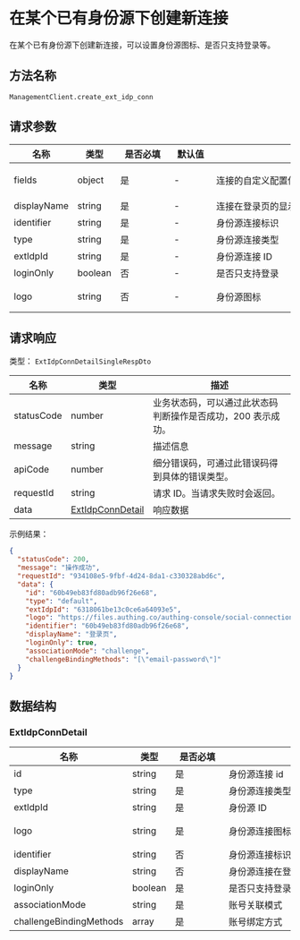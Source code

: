 # 在某个已有身份源下创建新连接

<!--
  警告⚠️：
  不要直接修改该文档，
  https://github.com/Authing/authing-docs-factory
  使用该项目进行生成
-->

<LastUpdated />

在某个已有身份源下创建新连接，可以设置身份源图标、是否只支持登录等。

## 方法名称

`ManagementClient.create_ext_idp_conn`

## 请求参数

| 名称 | 类型 | <div style="width:80px">是否必填</div> | <div style="width:60px">默认值</div> | <div style="width:300px">描述</div> | <div style="width:200px">示例值</div> |
| ---- | ---- | ---- | ---- | ---- | ---- |
| fields | object | 是 | - | 连接的自定义配置信息  | `{"clientId":"身份源上的 clientId","clientSecret":"身份源上的 clientSecret"}` |
| displayName | string | 是 | - | 连接在登录页的显示名称  | `登录页` |
| identifier | string | 是 | - | 身份源连接标识  | `60b49eb83fd80adb96f26e68` |
| type | string | 是 | - | 身份源连接类型  | `ad` |
| extIdpId | string | 是 | - | 身份源连接 ID  | `60b49eb83fd80adb96f26e68` |
| loginOnly | boolean | 否 | - | 是否只支持登录  |  |
| logo | string | 否 | - | 身份源图标  | `https://files.authing.co/authing-console/social-connections/icon_xiaochengxu@2x.png` |




## 请求响应

类型： `ExtIdpConnDetailSingleRespDto`

| 名称 | 类型 | 描述 |
| ---- | ---- | ---- |
| statusCode | number | 业务状态码，可以通过此状态码判断操作是否成功，200 表示成功。 |
| message | string | 描述信息 |
| apiCode | number | 细分错误码，可通过此错误码得到具体的错误类型。 |
| requestId | string | 请求 ID。当请求失败时会返回。 |
| data | <a href="#ExtIdpConnDetail">ExtIdpConnDetail</a> | 响应数据 |



示例结果：

```json
{
  "statusCode": 200,
  "message": "操作成功",
  "requestId": "934108e5-9fbf-4d24-8da1-c330328abd6c",
  "data": {
    "id": "60b49eb83fd80adb96f26e68",
    "type": "default",
    "extIdpId": "6318061be13c0ce6a64093e5",
    "logo": "https://files.authing.co/authing-console/social-connections/icon_xiaochengxu@2x.png",
    "identifier": "60b49eb83fd80adb96f26e68",
    "displayName": "登录页",
    "loginOnly": true,
    "associationMode": "challenge",
    "challengeBindingMethods": "[\"email-password\"]"
  }
}
```

## 数据结构


### <a id="ExtIdpConnDetail"></a> ExtIdpConnDetail

| 名称 | 类型 | <div style="width:80px">是否必填</div> | <div style="width:300px">描述</div> | <div style="width:200px">示例值</div> |
| ---- |  ---- | ---- | ---- | ---- |
| id | string | 是 | 身份源连接 id   |  `60b49eb83fd80adb96f26e68` |
| type | string | 是 | 身份源连接类型   | oidc |
| extIdpId | string | 是 | 身份源 ID   |  `6318061be13c0ce6a64093e5` |
| logo | string | 是 | 身份源连接图标   |  `https://files.authing.co/authing-console/social-connections/icon_xiaochengxu@2x.png` |
| identifier | string | 否 | 身份源连接标识   |  `60b49eb83fd80adb96f26e68` |
| displayName | string | 否 | 身份源连接在登录页的显示名称   |  `登录页` |
| loginOnly | boolean | 是 | 是否只支持登录   |  `true` |
| associationMode | string | 是 | 账号关联模式   | none |
| challengeBindingMethods | array | 是 | 账号绑定方式   |  `["email-password"]` |


